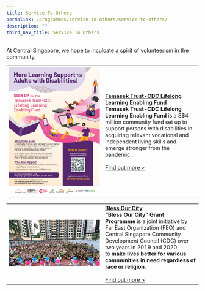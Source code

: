 ```yaml
---
title: Service To Others
permalink: /programmes/service-to-others/service-to-others/
description: ""
third_nav_title: Service To Others
---
```

At Central Singapore, we hope to inculcate a spirit of volunteerism in the community.

<table border="0" width="100%">
	<tbody><tr>
		<td width="50%">
			<img src="/images/Programmes/temasek-fund-a4-021221-(200ppi).jpg">
		</td>
		<td width="50%">
			<a href="/programmes/Service-To-Others/TemasekTrust-CDC-LifelongLearning-Fund"><b>Temasek Trust-CDC Lifelong Learning Enabling Fund</b></a><br>
				<b>Temasek Trust-CDC Lifelong Learning Enabling Fund</b>&nbsp;is a S$4 million community fund set up to support persons with disabilities in acquiring relevant vocational and independent living skills and emerge stronger from the pandemic..
			<br><br><a href="https://www.sgenable.sg/your-first-stop/training-consultancy/enabling-academy/training/persons-with-disabilities/temasek-trust-cdc-lifelong-learning-enabling-fund">Find out more &gt;</a>
		</td>
	</tr>
</tbody></table>

<table border="0" width="100%">
	<tbody><tr>
		<td width="50%">
			<img src="/images/Programmes/8baa7641-2a07-4597-b138-1dfcd9877b00_silver-homes.jpg">
		</td>
		<td width="50%">
			<a href="/programmes/service-to-others/bless-our-city"><b>Bless Our City</b></a><br>
			<b>“Bless Our City” Grant Programme</b>&nbsp;is a joint initiative by Far East Organization (FEO) and Central Singapore Community Development Council (CDC) over two years in 2019 and 2020 to&nbsp;<b>make lives better for various communities in need regardless of race or religion</b>.
			<br><br><a href="/programmes/service-to-others/bless-our-city">Find out more &gt;</a>
		</td>
	</tr>
</tbody></table>